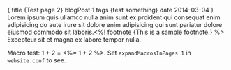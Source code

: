 {
    title {Test page 2}
    blogPost 1
    tags {test something}
    date 2014-03-04
}
Lorem ipsum quis ullamco nulla anim sunt ex proident qui consequat enim adipisicing do aute irure sit dolore enim adipisicing qui sunt pariatur dolore eiusmod commodo sit laboris.<%! footnote {This is a sample footnote.} %> Excepteur sit et magna ex labore tempor nulla.

<!--more-->

Macro test: 1 + 2 = <%= 1 + 2 %>. Set `expandMacrosInPages 1` in `website.conf` to see.
